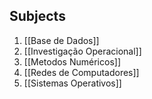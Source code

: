 ## Subjects
1. [[Base de Dados]]
2. [[Investigação Operacional]]
3. [[Metodos Numéricos]]
4. [[Redes de Computadores]]
5. [[Sistemas Operativos]]

